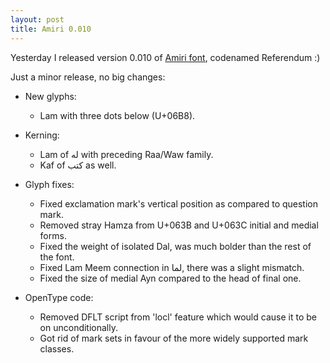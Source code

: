 ```yaml
---
layout: post
title: Amiri 0.010
---
```

Yesterday I released version 0.010 of [Amiri font](https://sourceforge.net/projects/amiri/files/), codenamed Referendum :)
<!--break-->
Just a minor release, no big changes:

* New glyphs:
  - Lam with three dots below (U+06B8).

* Kerning:
  - Lam of له with preceding Raa/Waw family.
  - Kaf of كتب as well.

* Glyph fixes:
  - Fixed exclamation mark's vertical position as compared to question mark.
  - Removed stray Hamza from U+063B and U+063C initial and medial forms.
  - Fixed the weight of isolated Dal, was much bolder than the rest of the font.
  - Fixed Lam Meem connection in لما, there was a slight mismatch.
  - Fixed the size of medial Ayn compared to the head of final one.

* OpenType code:
  - Removed DFLT script from 'locl' feature which would cause it to be on
    unconditionally.
  - Got rid of mark sets in favour of the more widely supported mark classes.
